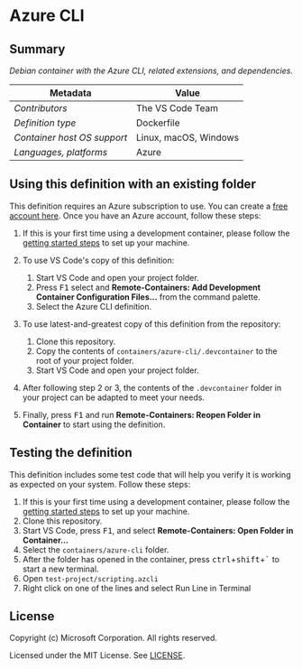 # Azure CLI

## Summary

*Debian container with the Azure CLI, related extensions, and dependencies.*

| Metadata | Value |  
|----------|-------|
| *Contributors* | The VS Code Team |
| *Definition type* | Dockerfile |
| *Container host OS support* | Linux, macOS, Windows |
| *Languages, platforms* | Azure |

## Using this definition with an existing folder

This definition requires an Azure subscription to use. You can create a [free account here](https://azure.microsoft.com/en-us/free/). Once you have an Azure account, follow these steps:

1. If this is your first time using a development container, please follow the [getting started steps](https://aka.ms/vscode-remote/containers/getting-started) to set up your machine.

2. To use VS Code's copy of this definition:
   1. Start VS Code and open your project folder.
   2. Press <kbd>F1</kbd> select and **Remote-Containers: Add Development Container Configuration Files...** from the command palette.
   3. Select the Azure CLI definition.

3. To use latest-and-greatest copy of this definition from the repository:
   1. Clone this repository.
   2. Copy the contents of `containers/azure-cli/.devcontainer` to the root of your project folder.
   3. Start VS Code and open your project folder.

4. After following step 2 or 3, the contents of the `.devcontainer` folder in your project can be adapted to meet your needs.

5. Finally, press <kbd>F1</kbd> and run **Remote-Containers: Reopen Folder in Container** to start using the definition.

## Testing the definition

This definition includes some test code that will help you verify it is working as expected on your system. Follow these steps:

1. If this is your first time using a development container, please follow the [getting started steps](https://aka.ms/vscode-remote/containers/getting-started) to set up your machine.
2. Clone this repository.
3. Start VS Code, press <kbd>F1</kbd>, and select **Remote-Containers: Open Folder in Container...**
4. Select the `containers/azure-cli` folder.
5. After the folder has opened in the container, press <kbd>ctrl</kbd>+<kbd>shift</kbd>+<kbd>`</kbd> to start a new terminal.
6. Open `test-project/scripting.azcli`
7. Right click on one of the lines and select Run Line in Terminal

## License

Copyright (c) Microsoft Corporation. All rights reserved.

Licensed under the MIT License. See [LICENSE](https://github.com/Microsoft/vscode-dev-containers/blob/master/LICENSE).